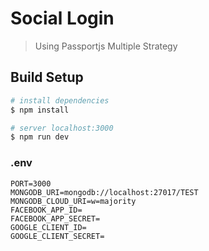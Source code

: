 # Social Login

> Using Passportjs Multiple Strategy

## Build Setup

```bash
# install dependencies
$ npm install

# server localhost:3000
$ npm run dev
```

### .env

```
PORT=3000
MONGODB_URI=mongodb://localhost:27017/TEST
MONGODB_CLOUD_URI=w=majority
FACEBOOK_APP_ID=
FACEBOOK_APP_SECRET=
GOOGLE_CLIENT_ID=
GOOGLE_CLIENT_SECRET=
```
